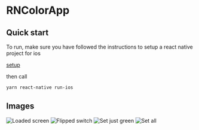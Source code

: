 # RNColorApp

## Quick start
To run, make sure you have followed the instructions to setup a react native project for ios

[setup](https://reactnative.dev/docs/environment-setup)

then call 

```sh
yarn react-native run-ios
```

## Images

![Loaded screen](./Images/initial.png)
![Flipped switch](./Images/flip-switch.png)
![Set just green](./Images/set-green.png)
![Set all](./Images/set-all.png)

